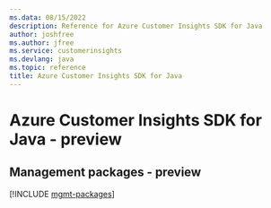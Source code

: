 ```yaml
---
ms.data: 08/15/2022
description: Reference for Azure Customer Insights SDK for Java
author: joshfree
ms.author: jfree
ms.service: customerinsights
ms.devlang: java
ms.topic: reference
title: Azure Customer Insights SDK for Java
---
```

# Azure Customer Insights SDK for Java - preview

## Management packages - preview
[!INCLUDE [mgmt-packages](customer-insights-mgmt-index.md)]